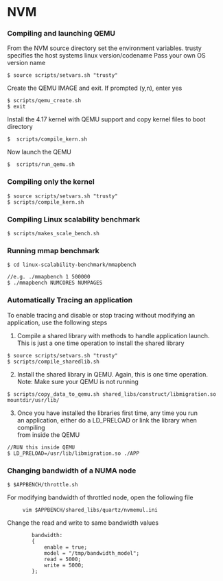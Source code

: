 # NVM

### Compiling and launching QEMU 

From the NVM source directory set the environment variables.
trusty specifies the host systems linux version/codename 
Pass your own OS version name
```
$ source scripts/setvars.sh "trusty"   
```

Create the QEMU IMAGE and exit.  If prompted (y,n), enter yes
```
$ scripts/qemu_create.sh  
$ exit
```

Install the 4.17 kernel with QEMU support and copy kernel files to boot directory
```
$  scripts/compile_kern.sh
```

Now launch the QEMU
```
$  scripts/run_qemu.sh
```

### Compiling only the kernel
```
$ source scripts/setvars.sh "trusty"
$ scripts/compile_kern.sh
```

### Compiling Linux scalability benchmark
```
$ scripts/makes_scale_bench.sh
```

### Running mmap benchmark
```
$ cd linux-scalability-benchmark/mmapbench

//e.g. ./mmapbench 1 500000 
$ ./mmapbench NUMCORES NUMPAGES
```

### Automatically Tracing an application

To enable tracing and disable or stop tracing without modifying 
an application, use the following steps

1. Compile a shared library with methods to handle application launch.<br />
This is just a one time operation to install the shared library

```
$ source scripts/setvars.sh "trusty"
$ scripts/compile_sharedlib.sh
```
2. Install the shared library in QEMU. Again, this is one time operation. <br />
Note: Make sure your QEMU is not running

```
$ scripts/copy_data_to_qemu.sh shared_libs/construct/libmigration.so mountdir/usr/lib/
```

3. Once you have installed the libraries first time, any time you run  <br />
an application, either do a LD_PRELOAD or link the library when compiling  <br />
from inside the QEMU

```
//RUN this inside QEMU
$ LD_PRELOAD=/usr/lib/libmigration.so ./APP
```

### Changing bandwidth of a NUMA node 
```
$ $APPBENCH/throttle.sh
```

For modifying bandwidth of throttled node, open the following file
```
     vim $APPBENCH/shared_libs/quartz/nvmemul.ini
```

Change the read and write to same bandwidth values
```
        bandwidth:
        {
            enable = true;
            model = "/tmp/bandwidth_model";
            read = 5000;
            write = 5000;
        };
   ```






